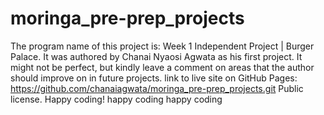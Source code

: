 # moringa_pre-prep_projects
The program name of this project is: Week 1 Independent Project | Burger Palace. It was authored by Chanai Nyaosi Agwata as his first project. It might not be perfect, but kindly leave a comment on areas that the author should improve on in future projects.
link to live site on GitHub Pages: https://github.com/chanaiagwata/moringa_pre-prep_projects.git
Public license.
Happy coding! happy coding happy coding
